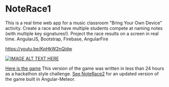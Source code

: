 # NoteRace1
This is a real time web app for a music classroom "Bring Your Own Device" activity. Create a race and have multiple students compete at naming notes (with multiple key signatures!). Project the race results on a screen in real time. 
AngularJS, Bootstrap, Firebase, AngularFire

https://youtu.be/KpHkW2nQidw

[![IMAGE ALT TEXT HERE](http://img.youtube.com/vi/KpHkW2nQidw/0.jpg)](http://www.youtube.com/watch?v=KpHkW2nQidw)


[Here is the game](https://musicgames.firebaseapp.com/#/race) This version of the game was written in less than 24 hours as a hackathon style challenge. [See NoteRace2](https://github.com/russc/noterace2) for an updated version of the game built in Angular-Meteor.


